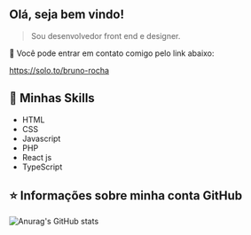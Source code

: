 ## Olá, seja bem vindo!

> Sou desenvolvedor front end e designer.


💬 Você pode entrar em contato comigo pelo link abaixo:

https://solo.to/bruno-rocha



## 🚀 Minhas Skills

- HTML 
- CSS 
- Javascript 
-  PHP
- React js
- TypeScript



## ⭐ Informações sobre minha conta GitHub
![Anurag's GitHub stats](https://github-readme-stats.vercel.app/api?username=brunorochadelima&show_icons=true&bg_color=00000000)
